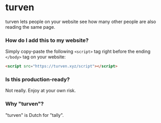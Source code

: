 # turven
turven lets people on your website see how many other people are also reading the same page. 

### How do I add this to my website?

Simply copy-paste the following `<script>` tag right before the ending `</body>` tag on your website:

```html
<script src="https://turven.xyz/script"></script>
```

### Is this production-ready?

Not really. Enjoy at your own risk.

### Why "turven"?

"turven" is Dutch for "tally".
